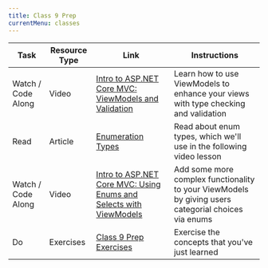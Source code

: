 ```yaml
---
title: Class 9 Prep
currentMenu: classes
---
```


Task | Resource Type | Link | Instructions
|----|---------------|------|-------------|
Watch / Code Along | Video | [Intro to ASP.NET Core MVC: ViewModels and Validation](../../videos/intro-to-mvc-viewmodels-1/) | Learn how to use ViewModels to enhance your views with type checking and validation
Read | Article | [Enumeration Types](https://msdn.microsoft.com/en-us/library/cc138362.aspx) | Read about enum types, which we'll use in the following video lesson
Watch / Code Along | Video | [Intro to ASP.NET Core MVC: Using Enums and Selects with ViewModels](../../videos/intro-to-mvc-viewmodels-2/) | Add some more complex functionality to your ViewModels by giving users categorial choices via enums
Do | Exercises | [Class 9 Prep Exercises](exercises.html) | Exercise the concepts that you've just learned
